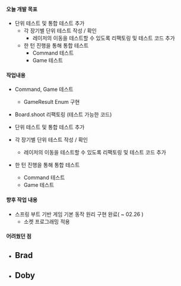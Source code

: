 #### 오늘 개발 목표

- 단위 테스트 및 통합 테스트 추가
  - 각 장기별 단위 테스트 작성 / 확인
    - 레이저의 이동을 테스트할 수 있도록 리팩토링 및 테스트 코드 추가 
  - 한 턴 진행을 통해 통합 테스트
    - Command 테스트
    - Game 테스트



#### 작업내용

- Command, Game 테스트
  - GameResult Enum 구현
- Board.shoot 리팩토링 (테스트 가능한 코드)

- 단위 테스트 및 통합 테스트 추가

- 각 장기별 단위 테스트 작성 / 확인
  - 레이저의 이동을 테스트할 수 있도록 리팩토링 및 테스트 코드 추가 
- 한 턴 진행을 통해 통합 테스트
  - Command 테스트
  - Game 테스트



#### 향후 작업 내용

- 스프링 부트 기반 게임 기본 동작 원리 구현 완료( ~ 02.26 )
  - 소켓 프로그래밍 적용 



#### 어려웠던 점

- Brad
  - 

- Doby
  - 